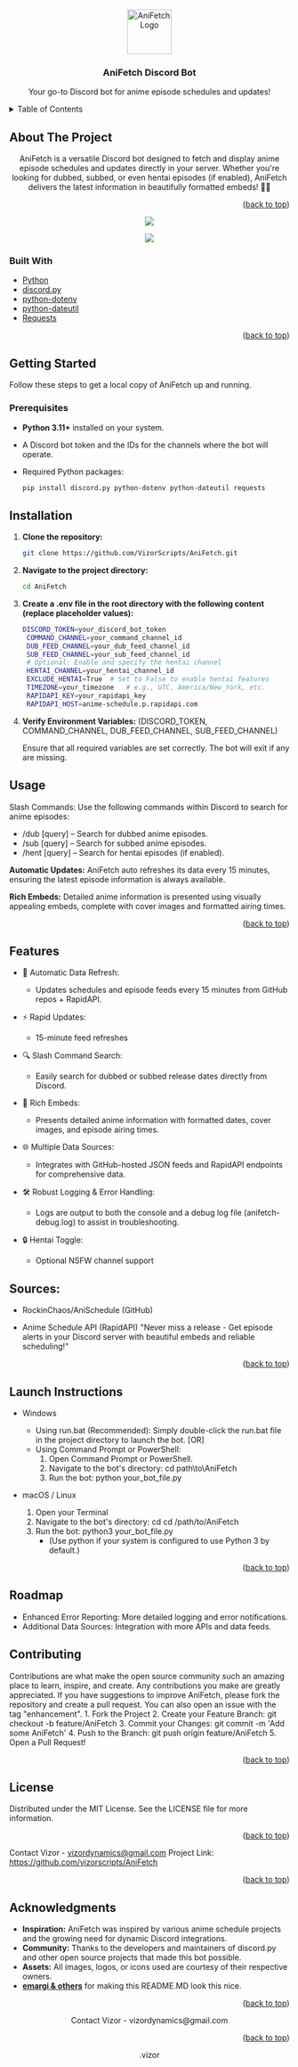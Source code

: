 <a id="readme-top"></a>
<!-- PROJECT LOGO -->
<br />
<div align="center">
  <a href="https://github.com/yourusername/AniFetch">
    <img src="https://i.pinimg.com/736x/e2/02/14/e202142258d3dbd64b4dd5aacd7fca5e.jpg" alt="AniFetch Logo" width="80" height="80">
  </a>

  <h3 align="center">AniFetch Discord Bot</h3>

  <p align="center">
    Your go-to Discord bot for anime episode schedules and updates!<br />
</div>

<!-- TABLE OF CONTENTS -->
<details>
  <summary>Table of Contents</summary>
  <ol>
    <li>
      <a href="#about-the-project">About The Project</a>
      <ul>
        <li><a href="#built-with">Built With</a></li>
      </ul>
    </li>
    <li>
      <a href="#getting-started">Getting Started</a>
      <ul>
        <li><a href="#prerequisites">Prerequisites</a></li>
        <li><a href="#installation">Installation</a></li>
      </ul>
    </li>
    <li><a href="#usage">Usage</a></li>
    <li><a href="#features">Features</a></li>
    <li><a href="#launch-instructions">Launch Instructions</a></li>
    <li><a href="#roadmap">Roadmap</a></li>
    <li><a href="#contributing">Contributing</a></li>
    <li><a href="#license">License</a></li>
    <li><a href="#contact">Contact</a></li>
    <li><a href="#acknowledgments">Acknowledgments</a></li>
  </ol>
</details>

<!-- ABOUT THE PROJECT -->
## About The Project
<p align="center">
AniFetch is a versatile Discord bot designed to fetch and display anime episode schedules and updates directly in your server. Whether you're looking for dubbed, subbed, or even hentai episodes (if enabled), AniFetch delivers the latest information in beautifully formatted embeds! 🤖✨

<p align="right">(<a href="#readme-top">back to top</a>)</p>

   <p align="center">
  <img src="https://github.com/user-attachments/assets/fd7763af-350f-491a-ab78-e55b71277f86">
</div>

   <p align="center">
  <img src="https://github.com/user-attachments/assets/a013b94e-3cfb-4e8b-a79e-46d97d8ec0f0">
</div>

### Built With

* [Python](https://www.python.org/)
* [discord.py](https://discordpy.readthedocs.io/)
* [python-dotenv](https://pypi.org/project/python-dotenv/)
* [python-dateutil](https://dateutil.readthedocs.io/)
* [Requests](https://docs.python-requests.org/)

<p align="right">(<a href="#readme-top">back to top</a>)</p>

<!-- GETTING STARTED -->
## Getting Started

Follow these steps to get a local copy of AniFetch up and running.

### Prerequisites

- **Python 3.11+** installed on your system.
- A Discord bot token and the IDs for the channels where the bot will operate.
- Required Python packages:

 
  ```bash
  pip install discord.py python-dotenv python-dateutil requests
<p align="center">
  
## Installation
1. **Clone the repository:**
   ```sh
   git clone https://github.com/VizorScripts/AniFetch.git
   
2. **Navigate to the project directory:**
   ```sh
   cd AniFetch
   
3. **Create a .env file in the root directory with the following content (replace placeholder values):**
   ```sh
   DISCORD_TOKEN=your_discord_bot_token
    COMMAND_CHANNEL=your_command_channel_id
    DUB_FEED_CHANNEL=your_dub_feed_channel_id
    SUB_FEED_CHANNEL=your_sub_feed_channel_id
    # Optional: Enable and specify the hentai channel
    HENTAI_CHANNEL=your_hentai_channel_id
    EXCLUDE_HENTAI=True  # Set to False to enable hentai features
    TIMEZONE=your_timezone   # e.g., UTC, America/New_York, etc.
    RAPIDAPI_KEY=your_rapidapi_key
    RAPIDAPI_HOST=anime-schedule.p.rapidapi.com

   
1. **Verify Environment Variables:** (DISCORD_TOKEN, COMMAND_CHANNEL, DUB_FEED_CHANNEL, SUB_FEED_CHANNEL)

   Ensure that all required variables are set correctly.
   The bot will exit if any are missing.

## Usage
Slash Commands:
Use the following commands within Discord to search for anime episodes:


- /dub [query] – Search for dubbed anime episodes.
- /sub [query] – Search for subbed anime episodes.
- /hent [query] – Search for hentai episodes (if enabled).

**Automatic Updates:**
AniFetch auto refreshes its data every 15 minutes, ensuring the latest episode information is always available.

**Rich Embeds:**
Detailed anime information is presented using visually appealing embeds, complete with cover images and formatted airing times.

<p align="right">(<a href="#readme-top">back to top</a>)</p>

## Features
- 🔄 Automatic Data Refresh:
    - Updates schedules and episode feeds every 15 minutes from GitHub repos + RapidAPI.
    
- ⚡ Rapid Updates: 
    - 15-minute feed refreshes

- 🔍 Slash Command Search:
    - Easily search for dubbed or subbed release dates directly from Discord.

- 🎨 Rich Embeds:
    - Presents detailed anime information with formatted dates, cover images, and episode airing times.

- 🌐 Multiple Data Sources:
    - Integrates with GitHub-hosted JSON feeds and RapidAPI endpoints for comprehensive data.

- 🛠️ Robust Logging & Error Handling:
    - Logs are output to both the console and a debug log file (anifetch-debug.log) to assist in troubleshooting.
      
- 🔒 Hentai Toggle:
    - Optional NSFW channel support

## Sources:

   * RockinChaos/AniSchedule (GitHub)

   * Anime Schedule API (RapidAPI)
"Never miss a release - Get episode alerts in your Discord server with beautiful embeds and reliable scheduling!"

<p align="right">(<a href="#readme-top">back to top</a>)</p>


## Launch Instructions

- Windows
  - Using run.bat (Recommended): Simply double-click the run.bat file in the project directory to launch the bot.
[OR]
  - Using Command Prompt or PowerShell:
      1. Open Command Prompt or PowerShell.
      2. Navigate to the bot's directory: cd path\to\AniFetch
      3. Run the bot: python your_bot_file.py


 - macOS / Linux
      1. Open your Terminal
      2. Navigate to the bot's directory: cd cd /path/to/AniFetch
      3. Run the bot: python3 your_bot_file.py
         - (Use python if your system is configured to use Python 3 by default.)
<p align="right">(<a href="#readme-top">back to top</a>)</p>

## Roadmap
 * Enhanced Error Reporting: More detailed logging and error notifications.
 * Additional Data Sources: Integration with more APIs and data feeds.

## Contributing
Contributions are what make the open source community such an amazing place to learn, inspire, and create. Any contributions you make are greatly appreciated.
If you have suggestions to improve AniFetch, please fork the repository and create a pull request. You can also open an issue with the tag "enhancement".
    1. Fork the Project
    2. Create your Feature Branch: git checkout -b feature/AniFetch
    3. Commit your Changes: git commit -m 'Add some AniFetch'
    4. Push to the Branch: git push origin feature/AniFetch
    5. Open a Pull Request!
  <p align="right">(<a href="#readme-top">back to top</a>)</p>

  ## License
  Distributed under the MIT License. See the LICENSE file for more information.

<p align="right">(<a href="#readme-top">back to top</a>)</p>

Contact
Vizor - vizordynamics@gmail.com
Project Link: https://github.com/vizorscripts/AniFetch

<p align="right">(<a href="#readme-top">back to top</a>)</p>

## Acknowledgments
  - **Inspiration:** AniFetch was inspired by various anime schedule projects and the growing need for dynamic Discord integrations.
  - **Community:** Thanks to the developers and maintainers of discord.py and other open source projects that made this bot possible.
  - **Assets:** All images, logos, or icons used are courtesy of their respective owners.
  - **[emargi & others](https://github.com/othneildrew/Best-README-Template/tree/main)** for making this README.MD look this nice.
<p align="right">(<a href="#readme-top">back to top</a>)</p> 


<p align="center">
Contact
Vizor - vizordynamics@gmail.com
<p align="right">(<a href="#readme-top">back to top</a>)</p>
<p align="center"> .vizor
